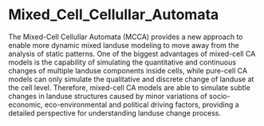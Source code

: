 # Mixed_Cell_Cellullar_Automata
The Mixed-Cell Cellullar Automata (MCCA) provides a new approach to enable more dynamic mixed landuse modeling to move away from the analysis of static patterns.  One of the biggest advantages of mixed-cell CA models is the capability of simulating the quantitative and continuous changes of multiple landuse components inside cells, while pure-cell CA models can only simulate the qualitative and discrete change of landuse at the cell level. Therefore, mixed-cell CA models are able to simulate subtle changes in landuse structures caused by minor variations of socio-economic, eco-environmental and political driving factors, providing a detailed perspective for understanding landuse change process. 
